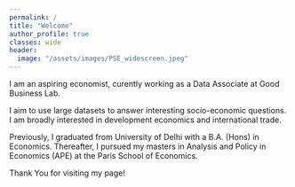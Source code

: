 ```yaml
---
permalink: /
title: "Welcome"
author_profile: true
classes: wide
header:
  image: "/assets/images/PSE_widescreen.jpeg"
---
```


I am an aspiring economist, curently working as a Data Associate at Good Business Lab. 

I aim to use large datasets to answer interesting socio-economic questions. I am broadly interested in development economics and international trade. 

Previously, I graduated from University of Delhi with a B.A. (Hons) in Economics. Thereafter, I pursued my masters in Analysis and Policy in Economics (APE) at the Paris School of Economics.

Thank You for visiting my page!


